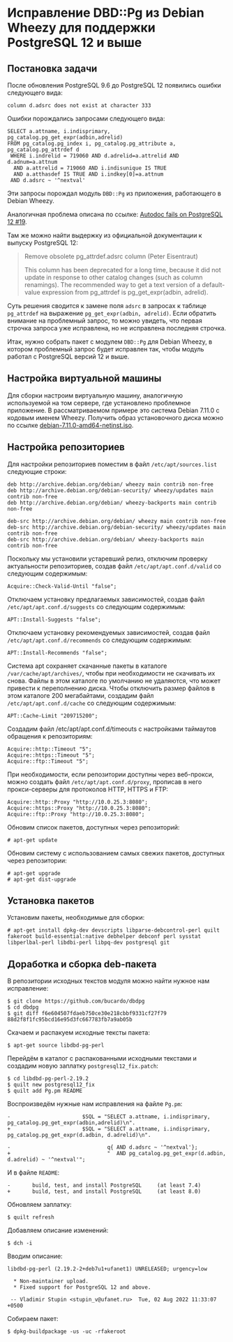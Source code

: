 Исправление DBD::Pg из Debian Wheezy для поддержки PostgreSQL 12 и выше
=======================================================================

Постановка задачи
-----------------

После обновления PostgreSQL 9.6 до PostgreSQL 12 появились ошибки следующего вида:

    column d.adsrc does not exist at character 333

Ошибки порождались запросами следующего вида:

    SELECT a.attname, i.indisprimary, pg_catalog.pg_get_expr(adbin,adrelid)
    FROM pg_catalog.pg_index i, pg_catalog.pg_attribute a, pg_catalog.pg_attrdef d
     WHERE i.indrelid = 719060 AND d.adrelid=a.attrelid AND d.adnum=a.attnum
      AND a.attrelid = 719060 AND i.indisunique IS TRUE
      AND a.atthasdef IS TRUE AND i.indkey[0]=a.attnum
     AND d.adsrc ~ '^nextval'

Эти запросы порождал модуль `DBD::Pg` из приложения, работающего в Debian Wheezy.

Аналогичная проблема описана по ссылке: [Autodoc fails on PostgreSQL 12 #19](https://github.com/cbbrowne/autodoc/issues/19).

Там же можно найти выдержку из официальной документации к выпуску PostgreSQL 12:

>Remove obsolete pg_attrdef.adsrc column (Peter Eisentraut)
>    
>This column has been deprecated for a long time, because it did not update in response to other catalog changes (such as column renamings). The recommended way to get a text version of a default-value expression from pg_attrdef is pg_get_expr(adbin, adrelid).

Суть решения сводится к замене поля `adsrc` в запросах к таблице `pg_attrdef` на выражение `pg_get_expr(adbin, adrelid)`. Если обратить внимание на проблемный запрос, то можно увидеть, что первая строчка запроса уже исправлена, но не исправлена последняя строчка.

Итак, нужно собрать пакет с модулем `DBD::Pg` для Debian Wheezy, в котором проблемный запрос будет исправлен так, чтобы модуль работал с PostgreSQL версий 12 и выше.

Настройка виртуальной машины
----------------------------

Для сборки настроим виртуальную машину, аналогичную используемой на том сервере, где установлено проблемное приложение. В рассматриваемом примере это система Debian 7.11.0 с кодовым именем Wheezy. Получить образ установочного диска можно по ссылке [debian-7.11.0-amd64-netinst.iso](http://cdimage.debian.org/cdimage/archive/7.11.0/amd64/iso-cd/debian-7.11.0-amd64-netinst.iso).

Настройка репозиториев
----------------------

Для настройки репозиториев поместим в файл `/etc/apt/sources.list` следующие строки:

    deb http://archive.debian.org/debian/ wheezy main contrib non-free
    deb http://archive.debian.org/debian-security/ wheezy/updates main contrib non-free
    deb http://archive.debian.org/debian/ wheezy-backports main contrib non-free
    
    deb-src http://archive.debian.org/debian/ wheezy main contrib non-free
    deb-src http://archive.debian.org/debian-security/ wheezy/updates main contrib non-free
    deb-src http://archive.debian.org/debian/ wheezy-backports main contrib non-free

Поскольку мы установили устаревший релиз, отключим проверку актуальности репозиториев, создав файл `/etc/apt/apt.conf.d/valid` со следующим содержимым:

    Acquire::Check-Valid-Until "false";

Отключаем установку предлагаемых зависимостей, создав файл `/etc/apt/apt.conf.d/suggests` со следующим содержимым:

    APT::Install-Suggests "false";

Отключаем установку рекомендуемых зависимостей, создав файл `/etc/apt/apt.conf.d/recommends` со следующим содержимым:

    APT::Install-Recommends "false";

Система apt сохраняет скачанные пакеты в каталоге `/var/cache/apt/archives/`, чтобы при необходимости не скачивать их снова. Файлы в этом каталоге по умолчанию не удаляются, что может привести к переполнению диска. Чтобы отключить размер файлов в этом каталоге 200 мегабайтами, создадим файл `/etc/apt/apt.conf.d/cache` со следующим содержимым:

    APT::Cache-Limit "209715200";

Создадим файл /etc/apt/apt.conf.d/timeouts с настройками таймаутов обращения к репозиториям:

    Acquire::http::Timeout "5";
    Acquire::https::Timeout "5";
    Acquire::ftp::Timeout "5";

При необходимости, если репозитории доступны через веб-прокси, можно создать файл `/etc/apt/apt.conf.d/proxy`, прописав в него прокси-серверы для протоколов HTTP, HTTPS и FTP:

    Acquire::http::Proxy "http://10.0.25.3:8080";
    Acquire::https::Proxy "http://10.0.25.3:8080";
    Acquire::ftp::Proxy "http://10.0.25.3:8080";

Обновим список пакетов, доступных через репозиторий:

    # apt-get update

Обновим систему с использованием самых свежих пакетов, доступных через репозитории:

    # apt-get upgrade
    # apt-get dist-upgrade

Установка пакетов
-----------------

Установим пакеты, необходимые для сборки:

    # apt-get install dpkg-dev devscripts libparse-debcontrol-perl quilt fakeroot build-essential:native debhelper debconf perl sysstat libperlbal-perl libdbi-perl libpq-dev postgresql git

Доработка и сборка deb-пакета
-----------------------------

В репозитории исходных текстов модуля можно найти нужное нам исправление:

    $ git clone https://github.com/bucardo/dbdpg
    $ cd dbdpg
    $ git diff f6e604507fdaeb750ce30e218cbbf9331cf27f79 88d2f8f1fc95bcd16e95d3fc667783fb7a9ab05b

Скачаем и распакуем исходные тексты пакета:

    $ apt-get source libdbd-pg-perl

Перейдём в каталог с распакованными исходными текстами и создадим новую заплатку `postgresql12_fix.patch`:

    $ cd libdbd-pg-perl-2.19.2
    $ quilt new postgresql12_fix
    $ quilt add Pg.pm README

Воспроизведём нужные нам исправления на файле `Pg.pm`:

    -                       $SQL = "SELECT a.attname, i.indisprimary, pg_catalog.pg_get_expr(adbin,adrelid)\n".
    +                       $SQL = "SELECT a.attname, i.indisprimary, pg_catalog.pg_get_expr(d.adbin, d.adrelid)\n".
    
    -                               q{ AND d.adsrc ~ '^nextval'};
    +                               "  AND pg_catalog.pg_get_expr(d.adbin, d.adrelid) ~ '^nextval'";

И в файле `README`:

    -       build, test, and install PostgreSQL     (at least 7.4)
    +       build, test, and install PostgreSQL     (at least 8.0)

Обновляем заплатку:

    $ quilt refresh

Добавляем описание изменений:

    $ dch -i

Вводим описание:

    libdbd-pg-perl (2.19.2-2+deb7u1+ufanet1) UNRELEASED; urgency=low
    
      * Non-maintainer upload.
      * Fixed support for PostgreSQL 12 and above.
    
     -- Vladimir Stupin <stupin_v@ufanet.ru>  Tue, 02 Aug 2022 11:33:07 +0500

Собираем пакет:

    $ dpkg-buildpackage -us -uc -rfakeroot
